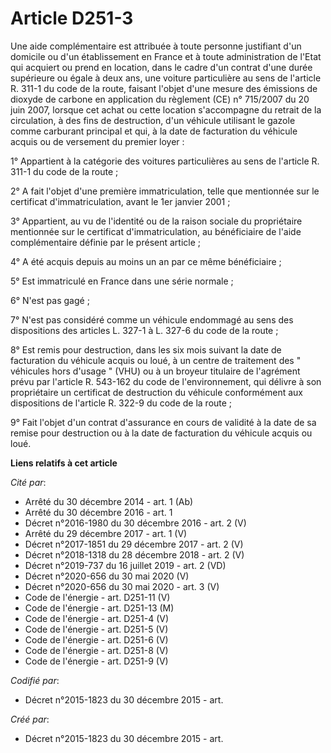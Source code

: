 # Article D251-3

Une aide complémentaire est attribuée à toute personne justifiant d'un domicile ou d'un établissement en France et à toute
administration de l'Etat qui acquiert ou prend en location, dans le cadre d'un contrat d'une durée supérieure ou égale à deux
ans, une voiture particulière au sens de l'article R. 311-1 du code de la route, faisant l'objet d'une mesure des émissions
de dioxyde de carbone en application du règlement (CE) n° 715/2007 du 20 juin 2007, lorsque cet achat ou cette location
s'accompagne du retrait de la circulation, à des fins de destruction, d'un véhicule utilisant le gazole comme carburant
principal et qui, à la date de facturation du véhicule acquis ou de versement du premier loyer : 

1° Appartient à la catégorie des voitures particulières au sens de l'article R. 311-1 du code de la route ; 

2° A fait l'objet d'une première immatriculation, telle que mentionnée sur le certificat d'immatriculation, avant le 1er
janvier 2001 ; 

3° Appartient, au vu de l'identité ou de la raison sociale du propriétaire mentionnée sur le certificat d'immatriculation, au
bénéficiaire de l'aide complémentaire définie par le présent article ; 

4° A été acquis depuis au moins un an par ce même bénéficiaire ; 

5° Est immatriculé en France dans une série normale ; 

6° N'est pas gagé ; 

7° N'est pas considéré comme un véhicule endommagé au sens des dispositions des articles L. 327-1 à L. 327-6 du code de la
route ; 

8° Est remis pour destruction, dans les six mois suivant la date de facturation du véhicule acquis ou loué, à un centre de
traitement des " véhicules hors d'usage " (VHU) ou à un broyeur titulaire de l'agrément prévu par l'article R. 543-162 du
code de l'environnement, qui délivre à son propriétaire un certificat de destruction du véhicule conformément aux
dispositions de l'article R. 322-9 du code de la route ; 

9° Fait l'objet d'un contrat d'assurance en cours de validité à la date de sa remise pour destruction ou à la date de
facturation du véhicule acquis ou loué.

**Liens relatifs à cet article**

_Cité par_:

  - Arrêté du 30 décembre 2014 - art. 1 (Ab)
  - Arrêté du 30 décembre 2016 - art. 1
  - Décret n°2016-1980 du 30 décembre 2016 - art. 2 (V)
  - Arrêté du 29 décembre 2017 - art. 1 (V)
  - Décret n°2017-1851 du 29 décembre 2017 - art. 2 (V)
  - Décret n°2018-1318 du 28 décembre 2018 - art. 2 (V)
  - Décret n°2019-737 du 16 juillet 2019 - art. 2 (VD)
  - Décret n°2020-656 du 30 mai 2020 (V)
  - Décret n°2020-656 du 30 mai 2020 - art. 3 (V)
  - Code de l'énergie - art. D251-11 (V)
  - Code de l'énergie - art. D251-13 (M)
  - Code de l'énergie - art. D251-4 (V)
  - Code de l'énergie - art. D251-5 (V)
  - Code de l'énergie - art. D251-6 (V)
  - Code de l'énergie - art. D251-8 (V)
  - Code de l'énergie - art. D251-9 (V)

_Codifié par_:

  - Décret n°2015-1823 du 30 décembre 2015 - art.

_Créé par_:

  - Décret n°2015-1823 du 30 décembre 2015 - art.
